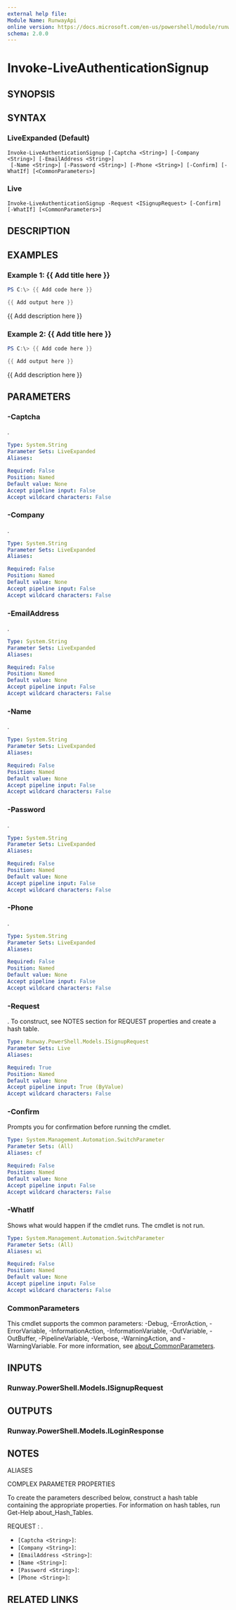 ```yaml
---
external help file:
Module Name: RunwayApi
online version: https://docs.microsoft.com/en-us/powershell/module/runwayapi/invoke-liveauthenticationsignup
schema: 2.0.0
---
```


# Invoke-LiveAuthenticationSignup

## SYNOPSIS


## SYNTAX

### LiveExpanded (Default)
```
Invoke-LiveAuthenticationSignup [-Captcha <String>] [-Company <String>] [-EmailAddress <String>]
 [-Name <String>] [-Password <String>] [-Phone <String>] [-Confirm] [-WhatIf] [<CommonParameters>]
```

### Live
```
Invoke-LiveAuthenticationSignup -Request <ISignupRequest> [-Confirm] [-WhatIf] [<CommonParameters>]
```

## DESCRIPTION


## EXAMPLES

### Example 1: {{ Add title here }}
```powershell
PS C:\> {{ Add code here }}

{{ Add output here }}
```

{{ Add description here }}

### Example 2: {{ Add title here }}
```powershell
PS C:\> {{ Add code here }}

{{ Add output here }}
```

{{ Add description here }}

## PARAMETERS

### -Captcha
.

```yaml
Type: System.String
Parameter Sets: LiveExpanded
Aliases:

Required: False
Position: Named
Default value: None
Accept pipeline input: False
Accept wildcard characters: False
```

### -Company
.

```yaml
Type: System.String
Parameter Sets: LiveExpanded
Aliases:

Required: False
Position: Named
Default value: None
Accept pipeline input: False
Accept wildcard characters: False
```

### -EmailAddress
.

```yaml
Type: System.String
Parameter Sets: LiveExpanded
Aliases:

Required: False
Position: Named
Default value: None
Accept pipeline input: False
Accept wildcard characters: False
```

### -Name
.

```yaml
Type: System.String
Parameter Sets: LiveExpanded
Aliases:

Required: False
Position: Named
Default value: None
Accept pipeline input: False
Accept wildcard characters: False
```

### -Password
.

```yaml
Type: System.String
Parameter Sets: LiveExpanded
Aliases:

Required: False
Position: Named
Default value: None
Accept pipeline input: False
Accept wildcard characters: False
```

### -Phone
.

```yaml
Type: System.String
Parameter Sets: LiveExpanded
Aliases:

Required: False
Position: Named
Default value: None
Accept pipeline input: False
Accept wildcard characters: False
```

### -Request
.
To construct, see NOTES section for REQUEST properties and create a hash table.

```yaml
Type: Runway.PowerShell.Models.ISignupRequest
Parameter Sets: Live
Aliases:

Required: True
Position: Named
Default value: None
Accept pipeline input: True (ByValue)
Accept wildcard characters: False
```

### -Confirm
Prompts you for confirmation before running the cmdlet.

```yaml
Type: System.Management.Automation.SwitchParameter
Parameter Sets: (All)
Aliases: cf

Required: False
Position: Named
Default value: None
Accept pipeline input: False
Accept wildcard characters: False
```

### -WhatIf
Shows what would happen if the cmdlet runs.
The cmdlet is not run.

```yaml
Type: System.Management.Automation.SwitchParameter
Parameter Sets: (All)
Aliases: wi

Required: False
Position: Named
Default value: None
Accept pipeline input: False
Accept wildcard characters: False
```

### CommonParameters
This cmdlet supports the common parameters: -Debug, -ErrorAction, -ErrorVariable, -InformationAction, -InformationVariable, -OutVariable, -OutBuffer, -PipelineVariable, -Verbose, -WarningAction, and -WarningVariable. For more information, see [about_CommonParameters](http://go.microsoft.com/fwlink/?LinkID=113216).

## INPUTS

### Runway.PowerShell.Models.ISignupRequest

## OUTPUTS

### Runway.PowerShell.Models.ILoginResponse

## NOTES

ALIASES

COMPLEX PARAMETER PROPERTIES

To create the parameters described below, construct a hash table containing the appropriate properties. For information on hash tables, run Get-Help about_Hash_Tables.


REQUEST <ISignupRequest>: .
  - `[Captcha <String>]`: 
  - `[Company <String>]`: 
  - `[EmailAddress <String>]`: 
  - `[Name <String>]`: 
  - `[Password <String>]`: 
  - `[Phone <String>]`: 

## RELATED LINKS

